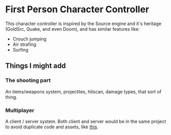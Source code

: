 # First Person Character Controller

This character controller is inspired by the Source engine and it's heritage
(GoldSrc, Quake, and even Doom), and has similar features like:
- Crouch jumping
- Air strafing
- Surfing


## Things I might add

### The shooting part
An items/weapons system, projectiles, hitscan, damage types, that sort of thing.

### Multiplayer
A client / server system. Both client and server would be in the same project to
avoid duplicate code and assets, like [this][multiplayer example].

[multiplayer example]: https://github.com/Wavesonics/GodotClientServer
